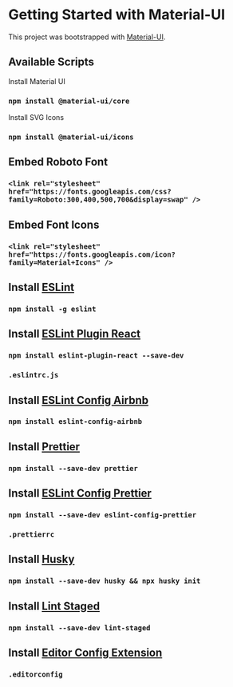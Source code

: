 # Getting Started with Material-UI

This project was bootstrapped with [Material-UI](https://material-ui.com/).

## Available Scripts

Install Material UI

### `npm install @material-ui/core`

Install SVG Icons

### `npm install @material-ui/icons`

## Embed Roboto Font

### `<link rel="stylesheet" href="https://fonts.googleapis.com/css?family=Roboto:300,400,500,700&display=swap" />`

## Embed Font Icons

### `<link rel="stylesheet" href="https://fonts.googleapis.com/icon?family=Material+Icons" />`

## Install [ESLint](https://eslint.org/docs/user-guide/getting-started)

### `npm install -g eslint`

## Install [ESLint Plugin React](https://www.npmjs.com/package/eslint-plugin-react)

### `npm install eslint-plugin-react --save-dev`
### `.eslintrc.js`

## Install [ESLint Config Airbnb](https://github.com/airbnb/javascript)

### `npm install eslint-config-airbnb`

## Install [Prettier](https://prettier.io/)

### `npm install --save-dev prettier`

## Install [ESLint Config Prettier](https://github.com/prettier/eslint-config-prettier)

### `npm install --save-dev eslint-config-prettier`
### `.prettierrc`

## Install [Husky](https://typicode.github.io/husky)

### `npm install --save-dev husky && npx husky init`

## Install [Lint Staged](https://www.npmjs.com/package/lint-staged)

### `npm install --save-dev lint-staged`

## Install [Editor Config Extension](https://editorconfig.org/)

### `.editorconfig`
